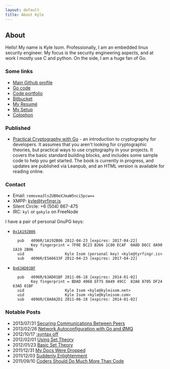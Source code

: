 ```yaml
---
layout: default
title: About Kyle
---
```


<h2>About</h2>
Hello! My name is Kyle Isom. Professionally, I am an embedded linux security
engineer. My focus is the security engineering aspects, and at work I mostly
use C and python. On the side, I am a huge fan of Go.

### Some links

* [Main Github profile](https://github.com/kisom)
* [Go code](http://gokyle.github.com)
* [Code portfolio](https://tyrfingr.is)
* [Bitbucket](https://bitbucket.org/kisom)
* [My Resumé](/resume/)
* [My Setup](/uses/)
* [Colophon](/colophon/)

### Published

* [Practical Cryptography with Go](http://gokyle.org/book/) -
an introduction to cryptography for developers. It assumes that you
aren't looking for cryptographic theories, but practical ways to use
cryptography in your projects. It covers the basic standard building
blocks, and includes some sample code to help you get started. The
book is currently in progress, and updates are published via Leanpub,
and an HTML version is available for reading online.

### Contact

* Email: `removea3lsZUB0eXJmaW5nci5pcw==`
* XMPP: kyle@tyrfingr.is
* Silent Circle: +6 (504) 667-475
* IRC: `kyl` or `gokyle` on FreeNode

I have a pair of personal GnuPG keys:

* [`0x1A192B06`](/about/keys/tyrfingr.asc)

        pub   4096R/1A192B06 2012-04-23 [expires: 2017-04-22]
              Key fingerprint = 7F0E BC23 B266 1C80 ECAF  0A8D D6CC 8A90 1A19 2B06
        uid                  Kyle Isom (personal key) <kyle@tyrfingr.is>
        sub   4096R/E5A6633F 2012-04-23 [expires: 2017-04-22]        

* [`0x63AD01BF`](/about/keys/kyle.asc)

        pub   4096R/63AD01BF 2011-06-18 [expires: 2014-01-02]
              Key fingerprint = BDAD 4068 EF75 0A49 49CC  82A0 8705 DF24 63AD 01BF
        uid                  Kyle Isom <kyle@kyleisom.net>
        uid                  Kyle Isom <kyle@kyleisom.com>
        sub   4096R/C8A0A2D1 2011-06-18 [expires: 2014-01-02]


### Notable Posts

<ul>
<li><span class="label inverse">2013/07/31</span> <a href="http://kyleisom.net/blog/2013/07/31/secure-communications">Securing Communications Between Peers</a></li>
<li><span class="label inverse">2013/02/26</span> <a href="http://kyleisom.net/blog/2013/02/26/network-autoconfiguration-with-go-and-zmq">Network Autoconfiguration with Go and ØMQ</a></li>
<li><span class="label inverse">2012/10/17</span> <a href="/blog/2012/10/17/syntax-off">:syntax off</a></li>
<!--<li><span class="label inverse">2011/06/17</span> <a href="/blog/2011/06/17/intro-to-crypto/">A Working Introduction to Cryptography</a></li>-->
<li><span class="label inverse">2012/02/01</span> <a href="http://kyleisom.net/blog/2012/02/01/using-set-theory/">Using Set Theory</a></li>
<li><span class="label inverse">2012/01/23</span> <a href="/blog/2012/01/23/basic-set-theory/">Basic Set Theory</a></li>
<li><span class="label inverse">2011/12/31</span> <a href="/blog/2011/12/31/my-docs-were-dropped/">My Docs Were Dropped</a></li>
<li><span class="label inverse">2011/12/03</span> <a href="/blog/2011/12/03/suddenly-enlightenment/">Suddenly Enlightenment</a></li>
<li><span class="label inverse">2011/09/10</span> <a href="http://kyleisom.net/blog/2011/09/10/coders-should-do-much-more-than-code/">Coders Should Do Much More Than Code</a></li>
</ul>
